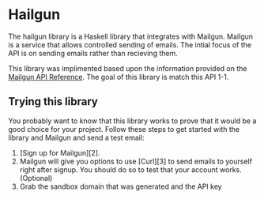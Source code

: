 # Hailgun

The hailgun library is a Haskell library that integrates with Mailgun. Mailgun is a service that
allows controlled sending of emails. The intial focus of the API is on sending emails rather than 
recieving them.

This library was implimented based upon the information provided on the [Mailgun API Reference][1].
The goal of this library is match this API 1-1.

## Trying this library

You probably want to know that this library works to prove that it would be a good choice for your
project. Follow these steps to get started with the library and Mailgun and send a test email:

 1. [Sign up for Mailgun][2].
 1. Mailgun will give you options to use [Curl][3] to send emails to yourself right after signup.
    You should do so to test that your account works. (Optional)
 1. Grab the sandbox domain that was generated and the API key 

 [1]: http://documentation.mailgun.com/api_reference.html
